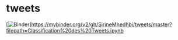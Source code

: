# tweets
[![Binder](https://mybinder.org/badge_logo.svg)]https://mybinder.org/v2/gh/SirineMhedhbi/tweets/master?filepath=Classification%20des%20Tweets.ipynb
